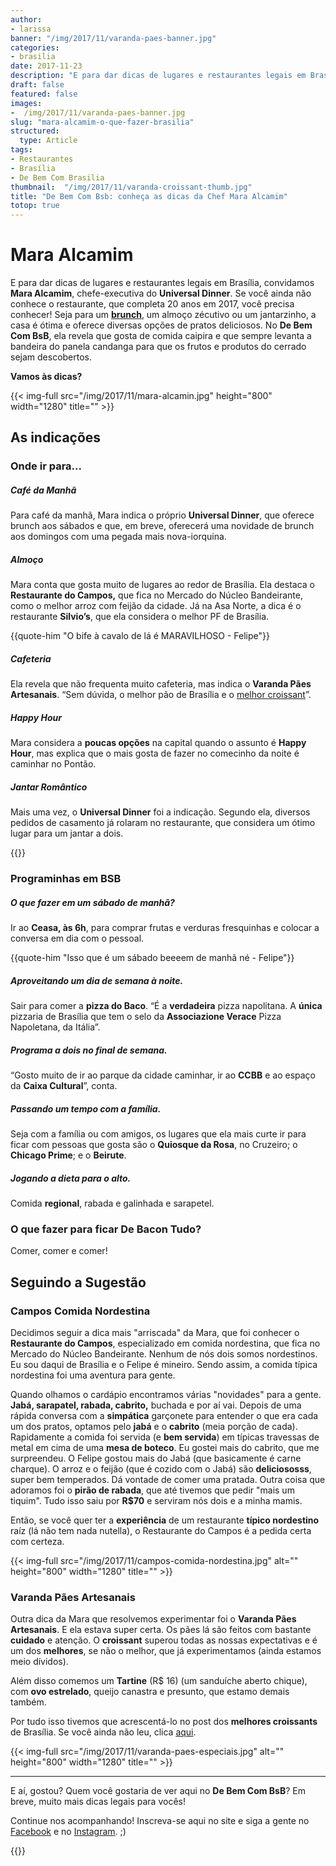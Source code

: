 ```yaml
---
author:
- larissa
banner: "/img/2017/11/varanda-paes-banner.jpg"
categories:
- brasilia
date: 2017-11-23
description: "E para dar dicas de lugares e restaurantes legais em Brasília, convidamos Mara Alcamim, chefe-executiva do Universal Dinner. Se você ainda não conhece o restaurante, que completa 20 anos em 2017, você precisa conhecer!"
draft: false
featured: false
images:
-  /img/2017/11/varanda-paes-banner.jpg
slug: "mara-alcamim-o-que-fazer-brasilia"
structured:
  type: Article
tags:
- Restaurantes
- Brasília
- De Bem Com Brasilia
thumbnail:  "/img/2017/11/varanda-croissant-thumb.jpg"
title: "De Bem Com Bsb: conheça as dicas da Chef Mara Alcamim"
totop: true
---
```




# Mara Alcamim

E para dar dicas de lugares e restaurantes legais em Brasília, convidamos **Mara Alcamim**, chefe-executiva do **Universal Dinner**. Se você ainda não conhece o restaurante, que completa 20 anos em 2017, você precisa conhecer! Seja para um [**brunch**](http://debacontudo.com.br/comida/melhor-brunch-de-brasilia/), um almoço zécutivo ou um jantarzinho, a casa é ótima e oferece diversas opções de pratos deliciosos. No **De Bem Com BsB**, ela revela que gosta de comida caipira e que sempre levanta a bandeira do panela candanga para que os frutos e produtos do cerrado sejam descobertos. 

**Vamos às dicas?** 

{{< img-full src="/img/2017/11/mara-alcamin.jpg"  height="800" width="1280" title="" >}}

## As indicações

### Onde ir para...

##### Café da Manhã

Para café da manhã, Mara indica o próprio **Universal Dinner**, que oferece brunch aos sábados e que, em breve, oferecerá uma novidade de brunch aos domingos com uma pegada mais nova-iorquina.

#####  Almoço

Mara conta que gosta muito de lugares ao redor de Brasília. Ela destaca o **Restaurante do Campos,** que fica no Mercado do Núcleo Bandeirante, como o melhor arroz com feijão da cidade. Já na Asa Norte, a dica é o restaurante **Silvio’s**, que ela considera o melhor PF de Brasília. 

{{quote-him "O bife à cavalo de lá é MARAVILHOSO - Felipe"}}

#####  Cafeteria

Ela revela que não frequenta muito cafeteria, mas indica o **Varanda Pães Artesanais**. “Sem dúvida, o melhor pão de Brasília e o [melhor croissant](http://debacontudo.com.br/comida/melhor-croissant-de-brasilia/)”.

#####  Happy Hour

Mara considera a **poucas opções** na capital quando o assunto é **Happy Hour**, mas explica que o mais gosta de fazer no comecinho da noite é caminhar no Pontão. 

#####  Jantar Romântico

Mais uma vez, o **Universal Dinner** foi a indicação. Segundo ela, diversos pedidos de casamento já rolaram no restaurante, que considera um ótimo lugar para um jantar a dois.

{{<facebook-like>}}

### Programinhas em BSB

##### O que fazer em um sábado de manhã?

Ir ao **Ceasa, às 6h**, para comprar frutas e verduras fresquinhas e colocar a conversa em dia com o pessoal.

{{quote-him "Isso que é um sábado beeeem de manhã né - Felipe"}}

##### Aproveitando um dia de semana à noite.

Sair para comer a **pizza do Baco**. “É a **verdadeira** pizza napolitana. A **única** pizzaria de Brasília que tem o selo da **Associazione Verace** Pizza Napoletana, da Itália”. 

##### Programa a dois no final de semana.

“Gosto muito de ir ao parque da cidade caminhar, ir ao **CCBB** e ao espaço da **Caixa Cultural**”, conta.

##### Passando um tempo com a família.

Seja com a família ou com amigos, os lugares que ela mais curte ir para ficar com pessoas que gosta são o **Quiosque da Rosa**, no Cruzeiro; o **Chicago Prime**; e o **Beirute**.

#####  Jogando a dieta para o alto.

Comida **regional**, rabada e galinhada e sarapetel.

### O que fazer para ficar De Bacon Tudo?

Comer, comer e comer! 

## Seguindo a Sugestão

### Campos Comida Nordestina

Decidimos seguir a dica mais "arriscada" da Mara, que foi conhecer o **Restaurante do Campos**, especializado em comida nordestina, que fica no Mercado do Núcleo Bandeirante. Nenhum de nós dois somos nordestinos. Eu sou daqui de Brasília e o Felipe é mineiro. Sendo assim, a comida típica nordestina foi uma aventura para gente. 

Quando olhamos o cardápio encontramos várias "novidades" para a gente. **Jabá, sarapatel, rabada, cabrito,** buchada e por aí vai. Depois de uma rápida conversa com a **simpática** garçonete para entender o que era cada um dos pratos, optamos pelo **jabá** e o **cabrito** (meia porção de cada). Rapidamente a comida foi servida (e **bem servida**) em típicas travessas de metal em cima de uma **mesa de boteco**.  Eu gostei mais do cabrito, que me surpreendeu. O Felipe gostou mais do Jabá (que basicamente é carne charque). O arroz e o feijão (que é cozido com o Jabá) são **deliciososss**, super bem temperados. Dá vontade de comer uma pratada. Outra coisa que adoramos foi o **pirão de rabada**, que até tivemos que pedir "mais um tiquim". Tudo isso saiu por **R$70** e serviram nós dois e a minha mamis.  

Então, se você quer ter a **experiência** de um restaurante **típico nordestino** raíz (lá não tem nada nutella), o Restaurante do Campos é a pedida certa com certeza.

{{< img-full src="/img/2017/11/campos-comida-nordestina.jpg" alt=""  height="800" width="1280" title="" >}}

### Varanda Pães Artesanais

Outra dica da Mara que resolvemos experimentar foi o **Varanda Pães Artesanais**. E ela estava super certa. Os pães lá são feitos com bastante **cuidado** e atenção. O **croissant** superou todas as nossas expectativas e é um dos **melhores**, se não o melhor, que já experimentamos (ainda estamos meio dívidos).

Além disso comemos um **Tartine** (R$ 16) (um sanduíche aberto chique), com **ovo estrelado**, queijo canastra e presunto, que estamo demais também. 

Por tudo isso tivemos que acrescentá-lo no post dos **melhores croissants** de Brasília. Se você ainda não leu, clica [aqui](http://debacontudo.com.br/comida/melhor-croissant-de-brasilia/). 

{{< img-full src="/img/2017/11/varanda-paes-especiais.jpg" alt=""  height="800" width="1280" title="" >}}

------

E aí, gostou? Quem você gostaria de ver aqui no **De Bem Com BsB**? Em breve, muito mais dicas legais para vocês!



Continue nos acompanhando! Inscreva-se aqui no site e siga a gente no [Facebook](https://www.facebook.com/debacontudo) e no [Instagram](https://www.instagram.com/casaldebacontudo/). ;)



{{<subscribe>}}



